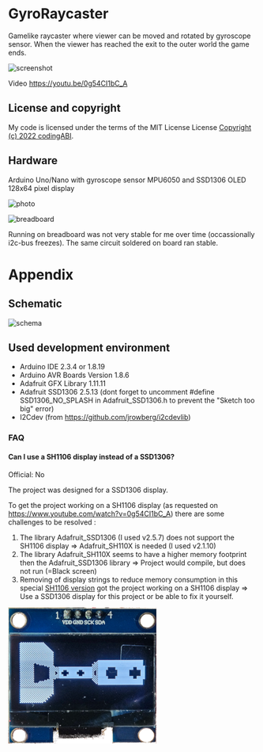 # GyroRaycaster
Gamelike raycaster where viewer can be moved and rotated by gyroscope sensor. When the viewer has reached the exit to the outer world the game ends.

![screenshot](/assets/images/Screenshot.png) 

Video https://youtu.be/0g54CI1bC_A

## License and copyright
My code is licensed under the terms of the MIT License License [Copyright (c) 2022 codingABI](LICENSE).

## Hardware

Arduino Uno/Nano with gyroscope sensor MPU6050 and SSD1306 OLED 128x64 pixel display

![photo](/assets/images/GyroRaycaster.jpg) 

![breadboard](/assets/images/Breadboard.svg) 

Running on breadboard was not very stable for me over time (occassionally i2c-bus freezes). The same circuit soldered on board ran stable.

# Appendix

## Schematic

![schema](/assets/images/Schema.svg) 

## Used development environment

- Arduino IDE 2.3.4 or 1.8.19
- Arduino AVR Boards Version 1.8.6
- Adafruit GFX Library 1.11.11 
- Adafruit SSD1306 2.5.13 (dont forget to uncomment #define SSD1306_NO_SPLASH in Adafruit_SSD1306.h to prevent the "Sketch too big" error)
- I2Cdev (from https://github.com/jrowberg/i2cdevlib)

### FAQ

#### Can I use a SH1106 display instead of a SSD1306?
Official: No

The project was designed for a SSD1306 display.

To get the project working on a SH1106 display (as requested on https://www.youtube.com/watch?v=0g54CI1bC_A)
there are some challenges to be resolved :  
 1) The library Adafruit_SSD1306 (I used v2.5.7) does not support the SH1106 display => Adafruit_SH110X is needed (I used v2.1.10)
 2) The library Adafruit_SH110X seems to have a higher memory footprint then the Adafruit_SSD1306 library => Project would compile, but does not run (=Black screen)
 3) Removing of display strings to reduce memory consumption in this special [SH1106 version](/inofficial/GyroRaycasterSH1106/GyroRaycasterSH1106.ino) got the project working on a SH1106 display
 => Use a SSD1306 display for this project or be able to fix it yourself.

![screenshot](/assets/images/SH1106.png) 
